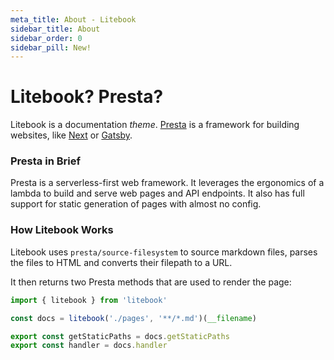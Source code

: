```yaml
---
meta_title: About - Litebook
sidebar_title: About
sidebar_order: 0
sidebar_pill: New!
---
```


# Litebook? Presta?

Litebook is a documentation _theme_. [Presta](https://presta.run/) is a
framework for building websites, like [Next](https://nextjs.org/) or
[Gatsby](https://www.gatsbyjs.com/).

### Presta in Brief

Presta is a serverless-first web framework. It leverages the ergonomics of a
lambda to build and serve web pages and API endpoints. It also has full support
for static generation of pages with almost no config.

### How Litebook Works

Litebook uses `presta/source-filesystem` to source markdown files, parses the
files to HTML and converts their filepath to a URL.

It then returns two Presta methods that are used to render the page:

```javascript
import { litebook } from 'litebook'

const docs = litebook('./pages', '**/*.md')(__filename)

export const getStaticPaths = docs.getStaticPaths
export const handler = docs.handler
```
